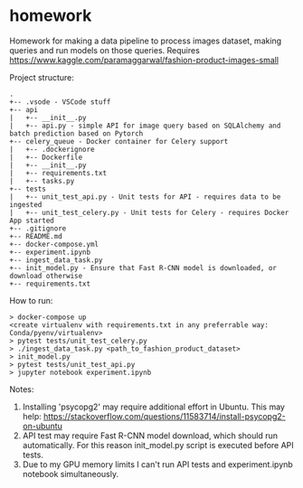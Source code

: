 # homework
Homework for making a data pipeline to process images dataset, making queries and run models on those queries.
Requires https://www.kaggle.com/paramaggarwal/fashion-product-images-small

Project structure:
```
.
+-- .vsode - VSCode stuff
+-- api
|   +-- __init__.py
|   +-- api.py - simple API for image query based on SQLAlchemy and batch prediction based on Pytorch
+-- celery_queue - Docker container for Celery support
|   +-- .dockerignore
|   +-- Dockerfile
|   +-- __init__.py
|   +-- requirements.txt
|   +-- tasks.py
+-- tests
|   +-- unit_test_api.py - Unit tests for API - requires data to be ingested
|   +-- unit_test_celery.py - Unit tests for Celery - requires Docker App started
+-- .gitignore 
+-- README.md
+-- docker-compose.yml
+-- experiment.ipynb
+-- ingest_data_task.py
+-- init_model.py - Ensure that Fast R-CNN model is downloaded, or download otherwise
+-- requirements.txt
```

How to run:
```
> docker-compose up
<create virtualenv with requirements.txt in any preferrable way: Conda/pyenv/virtualenv>
> pytest tests/unit_test_celery.py
> ./ingest_data_task.py <path_to_fashion_product_dataset>
> init_model.py
> pytest tests/unit_test_api.py
> jupyter notebook experiment.ipynb
```

Notes: 
1. Installing 'psycopg2' may require additional effort in Ubuntu. This may help:
https://stackoverflow.com/questions/11583714/install-psycopg2-on-ubuntu
2. API test may require Fast R-CNN model download, which should run automatically. For this reason init_model.py script is executed before API tests.
3. Due to my GPU memory limits I can't run API tests and experiment.ipynb notebook simultaneously.
